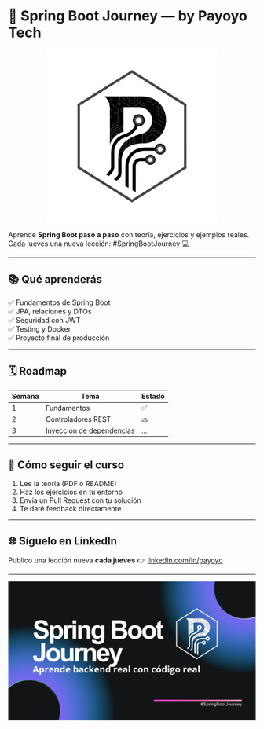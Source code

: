 # 🚀 Spring Boot Journey — by Payoyo Tech

<p align="center"> <img src="./docs/logo.png" alt="Logo Payoyo" width="350" /> </p>

Aprende **Spring Boot paso a paso** con teoría, ejercicios y ejemplos reales.
Cada jueves una nueva lección: #SpringBootJourney 💻

---

## 📚 Qué aprenderás
✅ Fundamentos de Spring Boot  
✅ JPA, relaciones y DTOs  
✅ Seguridad con JWT  
✅ Testing y Docker  
✅ Proyecto final de producción  

---

## 🗓️ Roadmap
| Semana | Tema | Estado |
|--------|------|--------|
| 1 | Fundamentos | ✅ |
| 2 | Controladores REST | 🔜 |
| 3 | Inyección de dependencias | ... |

---

## 📘 Cómo seguir el curso
1. Lee la teoría (PDF o README)  
2. Haz los ejercicios en tu entorno  
3. Envía un Pull Request con tu solución  
4. Te daré feedback directamente  

---

## 🌐 Síguelo en LinkedIn
Publico una lección nueva **cada jueves** 👉 [linkedin.com/in/payoyo](#)

---

![Payoyo Tech banner](docs/banner.png)
